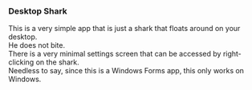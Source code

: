 ### Desktop Shark
This is a very simple app that is just a shark that floats around on your desktop.  
He does not bite.  
There is a very minimal settings screen that can be accessed by right-clicking on the shark.  
Needless to say, since this is a Windows Forms app, this only works on Windows.
